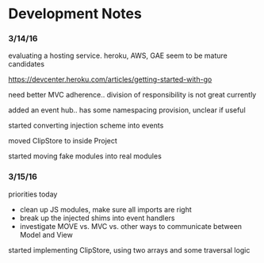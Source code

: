 # Development Notes

### 3/14/16

evaluating a hosting service. heroku, AWS, GAE seem to be mature candidates

https://devcenter.heroku.com/articles/getting-started-with-go

need better MVC adherence.. division of responsibility is not great currently

added an event hub.. has some namespacing provision, unclear if useful

started converting injection scheme into events

moved ClipStore to inside Project

started moving fake modules into real modules

### 3/15/16

priorities today
- clean up JS modules, make sure all imports are right
- break up the injected shims into event handlers
- investigate MOVE vs. MVC vs. other ways to communicate between Model and View

started implementing ClipStore, using two arrays and some traversal logic
